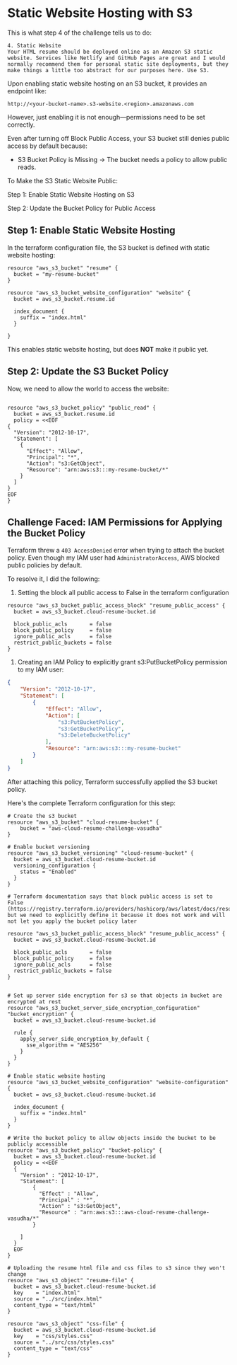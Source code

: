 # Static Website Hosting with S3

This is what step 4 of the challenge tells us to do:

```text
4. Static Website
Your HTML resume should be deployed online as an Amazon S3 static website. Services like Netlify and GitHub Pages are great and I would normally recommend them for personal static site deployments, but they make things a little too abstract for our purposes here. Use S3.
```

Upon enabling static website hosting on an S3 bucket, it provides an endpoint like:

`http://<your-bucket-name>.s3-website.<region>.amazonaws.com`

However, just enabling it is not enough—permissions need to be set correctly.

Even after turning off Block Public Access, your S3 bucket still denies public access by default because:

- S3 Bucket Policy is Missing → The bucket needs a policy to allow public reads.

To Make the S3 Static Website Public:

Step 1: Enable Static Website Hosting on S3

Step 2: Update the Bucket Policy for Public Access

## Step 1: Enable Static Website Hosting

In the terraform configuration file, the S3 bucket is defined with static website hosting:

```hcl
resource "aws_s3_bucket" "resume" {
  bucket = "my-resume-bucket"
}

resource "aws_s3_bucket_website_configuration" "website" {
  bucket = aws_s3_bucket.resume.id

  index_document {
    suffix = "index.html"
  }

}
```

This enables static website hosting, but does **NOT** make it public yet.

## Step 2: Update the S3 Bucket Policy

Now, we need to allow the world to access the website:

```hcl

resource "aws_s3_bucket_policy" "public_read" {
  bucket = aws_s3_bucket.resume.id
  policy = <<EOF
{
  "Version": "2012-10-17",
  "Statement": [
    {
      "Effect": "Allow",
      "Principal": "*",
      "Action": "s3:GetObject",
      "Resource": "arn:aws:s3:::my-resume-bucket/*"
    }
  ]
}
EOF
}
```

## Challenge Faced: IAM Permissions for Applying the Bucket Policy

Terraform threw a `403 AccessDenied` error when trying to attach the bucket policy.
Even though my IAM user had `AdministratorAccess`, AWS blocked public policies by default.

To resolve it, I did the following:

1. Setting the block all public access to False in the terraform configuration

```hcl
resource "aws_s3_bucket_public_access_block" "resume_public_access" {
  bucket = aws_s3_bucket.cloud-resume-bucket.id

  block_public_acls       = false
  block_public_policy     = false
  ignore_public_acls      = false
  restrict_public_buckets = false
}
```

1. Creating an IAM Policy to explicitly grant s3:PutBucketPolicy permission to my IAM user:

```json
{
    "Version": "2012-10-17",
    "Statement": [
        {
            "Effect": "Allow",
            "Action": [
                "s3:PutBucketPolicy",
                "s3:GetBucketPolicy",
                "s3:DeleteBucketPolicy"
            ],
            "Resource": "arn:aws:s3:::my-resume-bucket"
        }
    ]
}
```

After attaching this policy, Terraform successfully applied the S3 bucket policy.

Here's the complete Terraform configuration for this step:

```HCL
# Create the s3 bucket
resource "aws_s3_bucket" "cloud-resume-bucket" {
    bucket = "aws-cloud-resume-challenge-vasudha"
}

# Enable bucket versioning
resource "aws_s3_bucket_versioning" "cloud-resume-bucket" {
  bucket = aws_s3_bucket.cloud-resume-bucket.id
  versioning_configuration {
    status = "Enabled"
  }
}

# Terraform documentation says that block public access is set to False (https://registry.terraform.io/providers/hashicorp/aws/latest/docs/resources/s3_bucket_public_access_block), but we need to explicitly define it because it does not work and will not let you apply the bucket policy later

resource "aws_s3_bucket_public_access_block" "resume_public_access" {
  bucket = aws_s3_bucket.cloud-resume-bucket.id

  block_public_acls       = false
  block_public_policy     = false
  ignore_public_acls      = false
  restrict_public_buckets = false
}


# Set up server side encryption for s3 so that objects in bucket are encrypted at rest
resource "aws_s3_bucket_server_side_encryption_configuration" "bucket_encryption" {
  bucket = aws_s3_bucket.cloud-resume-bucket.id

  rule {
    apply_server_side_encryption_by_default {
      sse_algorithm = "AES256"
    }
  }
}

# Enable static website hosting
resource "aws_s3_bucket_website_configuration" "website-configuration" {
  bucket = aws_s3_bucket.cloud-resume-bucket.id

  index_document {
    suffix = "index.html"
  }
}

# Write the bucket policy to allow objects inside the bucket to be publicly accessible
resource "aws_s3_bucket_policy" "bucket-policy" {
  bucket = aws_s3_bucket.cloud-resume-bucket.id
  policy = <<EOF
  {
    "Version" : "2012-10-17",
    "Statement": [
        {
          "Effect" : "Allow",
          "Principal" : "*",
          "Action" : "s3:GetObject",
          "Resource" : "arn:aws:s3:::aws-cloud-resume-challenge-vasudha/*"
        }
        
    ]
  }
  EOF
}

# Uploading the resume html file and css files to s3 since they won't change
resource "aws_s3_object" "resume-file" {
  bucket = aws_s3_bucket.cloud-resume-bucket.id
  key    = "index.html"
  source = "../src/index.html"
  content_type = "text/html"
}

resource "aws_s3_object" "css-file" {
  bucket = aws_s3_bucket.cloud-resume-bucket.id
  key    = "css/styles.css"
  source = "../src/css/styles.css"
  content_type = "text/css"
}
```
